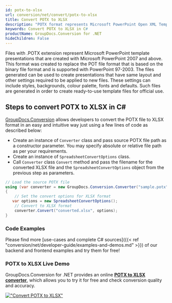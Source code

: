 ```yaml
---
id: potx-to-xlsx
url: conversion/net/convert/potx-to-xlsx
title: Convert POTX to XLSX
description: "POTX format represents Microsoft PowerPoint Open XML Template with .potx extension. Learn how to convert POTX to XLSX file programmatically in C# language using GroupDocs.Conversion for .NET library."
keywords: Convert POTX to XLSX in C#
productName: GroupDocs.Conversion for .NET
hideChildren: False
---
```


Files with .POTX extension represent Microsoft PowerPoint template presentations that are created with Microsoft PowerPoint 2007 and above. This format was created to replace the POT file format that is based on the binary file format and is supported with PowerPoint 97-2003. The files generated can be used to create presentations that have same layout and other settings required to be applied to new files. These settings can include styles, backgrounds, colour palette, fonts and defaults. Such files are generated in order to create ready-to-use template files for official use.

## Steps to convert POTX to XLSX in C#

[GroupDocs.Conversion](https://products.groupdocs.com/conversion/net) allows developers to convert the POTX file to XLSX format in an easy and intuitive way just using a few lines of code as described below:

* Create an instance of `Converter` class and pass source POTX file path as a constructor parameter. You may specify absolute or relative file path as per your requirements. 
* Create an instance of `SpreadsheetConvertOptions` class.
* Call `Converter` class `Convert` method and pass the filename for the converted XLSX file and the `SpreadsheetConvertOptions` object from the previous step as parameters.

```csharp
// Load the source POTX file
using (var converter = new GroupDocs.Conversion.Converter("sample.potx"))
{
    // Set the convert options for XLSX format
   var options = new SpreadsheetConvertOptions();
    // Convert to XLSX format
    converter.Convert("converted.xlsx", options);
}
```

### Code Examples

Please find more [use-cases and complete C# sources]({{< ref "conversion/net/developer-guide/examples-and-demos.md" >}}) of our backend and frontend examples and try them for free!

### POTX to XLSX Live Demo

GroupDocs.Conversion for .NET provides an online [**POTX to XLSX converter**](https://products.groupdocs.app/conversion/potx-to-xlsx), which allows you to try it for free and check conversion quality and accuracy.

[!["Convert POTX to XLSX"](conversion/net/images/convert-to-xlsx/convert-potx-to-xlsx.png)](https://products.groupdocs.app/conversion/potx-to-xlsx)